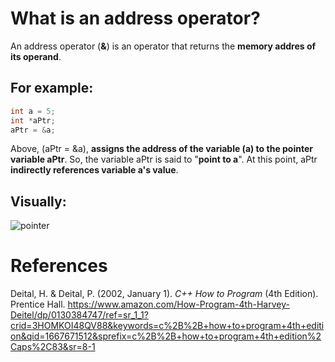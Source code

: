 # What is an address operator? 

An address operator (**&**) is an operator that returns the **memory addres of its operand**. 

## For example: 
```cpp 
int a = 5; 
int *aPtr; 
aPtr = &a;
``` 

Above, (aPtr = &a), **assigns the address of the variable (a) to the pointer variable aPtr**. So, the variable aPtr is said to "**point to a**". At this point, aPtr **indirectly references variable a's value**. 

## Visually: 

![pointer](https://user-images.githubusercontent.com/109105989/201821431-127d1a97-e8ce-46b8-92f5-e12828b7d6bd.png)

# References 
Deital, H. & Deital, P. (2002, January 1). *C++ How to Program* (4th Edition). Prentice Hall. <https://www.amazon.com/How-Program-4th-Harvey-Deitel/dp/0130384747/ref=sr_1_1?crid=3HOMKOI48QV88&keywords=c%2B%2B+how+to+program+4th+edition&qid=1667671512&sprefix=c%2B%2B+how+to+program+4th+edition%2Caps%2C83&sr=8-1>   
